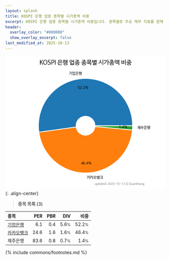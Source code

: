 ```yaml
---
layout: splash
title: KOSPI 은행 업종 종목별 시가총액 비중
excerpt: KOSPI 은행 업종 종목별 시가총액 비중입니다. 종목별로 주요 재무 지표를 함께 표시합니다.
header:
  overlay_color: "#800000"
  show_overlay_excerpt: false
last_modified_at: 2025-10-13
---
```



![KOSPI 은행 업종 종목별 시가총액 비중](/stats/sector/images/kospi_업종_은행_종목.png){: .align-center}


> **종목 목록 (3)**<a id="list"></a>

| **종목** | **PER** | **PBR** | **DIV** | **비중** |
| :------- | ------: | ------: | ------: | -------: |
| [기업은행](/024110/) | 6.1 | 0.4 | 5.6<small>%</small> | 52.2<small>%</small> |
| [카카오뱅크](/323410/) | 24.6 | 1.6 | 1.6<small>%</small> | 46.4<small>%</small> |
| 제주은행 | 83.6 | 0.8 | 0.7<small>%</small> | 1.4<small>%</small> |

{% include commons/footnotes.md %}